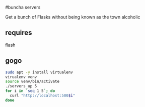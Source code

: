 #buncha servers

Get a bunch of Flasks without being known as the town alcoholic

## requires

flash

## gogo

```bash
sudo apt -y install virtualenv
virualenv venv
source venv/bin/activate
./servers_up 5
for i in `seq 1 5`; do
  curl "http://localhost:500$i"
done
```
